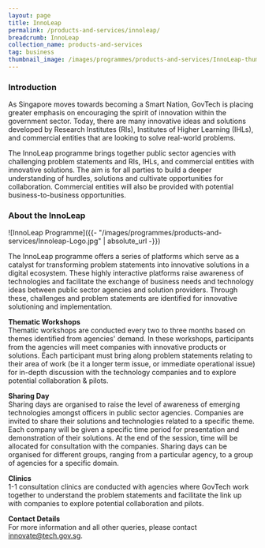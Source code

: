 ```yaml
---
layout: page
title: InnoLeap
permalink: /products-and-services/innoleap/
breadcrumb: InnoLeap
collection_name: products-and-services
tag: business
thumbnail_image: /images/programmes/products-and-services/InnoLeap-thumbnail.jpg
---
```


### **Introduction**
As Singapore moves towards becoming a Smart Nation, GovTech is placing greater emphasis on encouraging the spirit of innovation within the government sector. Today, there are many innovative ideas and solutions developed by Research Institutes (RIs), Institutes of Higher Learning (IHLs), and commercial entities that are looking to solve real-world problems.

The InnoLeap programme brings together public sector agencies with challenging problem statements and RIs, IHLs, and commercial entities with innovative solutions. The aim is for all parties to build a deeper understanding of hurdles, solutions and cultivate opportunities for collaboration. Commercial entities will also be provided with potential business-to-business opportunities.

### **About the InnoLeap**

![InnoLeap Programme]({{- "/images/programmes/products-and-services/Innoleap-Logo.jpg" | absolute_url -}})

The InnoLeap programme offers a series of platforms which serve as a catalyst for transforming problem statements into innovative solutions in a digital ecosystem. These highly interactive platforms raise awareness of technologies and facilitate the exchange of business needs and technology ideas between public sector agencies and solution providers. Through these, challenges and problem statements are identified for innovative solutioning and implementation.

**Thematic Workshops**<br>
Thematic workshops are conducted every two to three months based on themes identified from agencies' demand. In these workshops, participants from the agencies will meet companies with innovative products or solutions. Each participant must bring along problem statements relating to their area of work (be it a longer term issue, or immediate operational issue) for in-depth discussion with the technology companies and to explore potential collaboration & pilots.

**Sharing Day**<br>
Sharing days are organised to raise the level of awareness of emerging technologies amongst officers in public sector  agencies. Companies are invited to share their solutions and technologies related to a specific theme. Each company will be given a specific time period for presentation and demonstration of their solutions. At the end of the session, time will be allocated for consultation with the companies. Sharing days can be organised for different groups, ranging from a particular agency, to a group of agencies for a specific domain.

**Clinics**<br>
1-1 consultation clinics are conducted with agencies where GovTech work together to understand the problem statements and facilitate the link up with companies to explore potential collaboration and pilots.

**Contact Details**<br>
For more information and all other queries, please contact [innovate@tech.gov.sg](mailto:innovate@tech.gov.sg).
